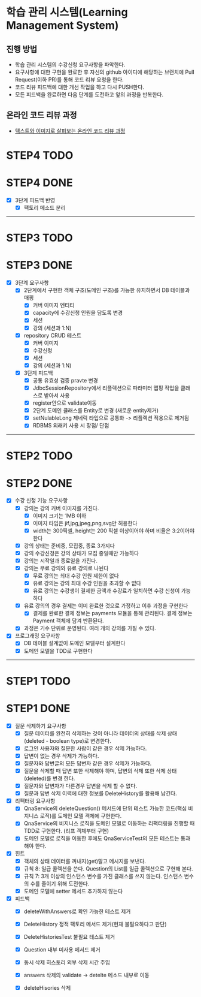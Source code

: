 # 학습 관리 시스템(Learning Management System)
## 진행 방법
* 학습 관리 시스템의 수강신청 요구사항을 파악한다.
* 요구사항에 대한 구현을 완료한 후 자신의 github 아이디에 해당하는 브랜치에 Pull Request(이하 PR)를 통해 코드 리뷰 요청을 한다.
* 코드 리뷰 피드백에 대한 개선 작업을 하고 다시 PUSH한다.
* 모든 피드백을 완료하면 다음 단계를 도전하고 앞의 과정을 반복한다.

## 온라인 코드 리뷰 과정
* [텍스트와 이미지로 살펴보는 온라인 코드 리뷰 과정](https://github.com/next-step/nextstep-docs/tree/master/codereview)

# STEP4 TODO
# STEP4 DONE
- [x] 3단계 피드백 반영 
  - [x] 팩토리 메소드 분리

---
# STEP3 TODO
# STEP3 DONE
- [x] 3단계 요구사항
  - [x] 2단계에서 구현한 객체 구조(도메인 구조)를 가능한 유지하면서 DB 테이블과 매핑
    - [x] 커버 이미지 엔티티
    - [x] capacity에 수강신청 인원을 담도록 변경
    - [x] 세션
    - [x] 강의 (세션과 1:N)
  - [x] repository CRUD 테스트
    - [x] 커버 이미지
    - [x] 수강신청
    - [x] 세션
    - [x] 강의 (세션과 1:N)
  - [x] 3단계 피드백
    - [x] 공통 유효성 검증 pravte 변경 
    - [x] JdbcSessionRepository에서 리플렉션으로 파라미터 맵핑 작업을 클래스로 받아서 사용
    - [x] register안으로 validate이동
    - [x] 2단계 도메인 클래스를 Entity로 변경 (새로운 entity제거)
    - [x] setNulableLong 제네릭 타입으로 공통화 -> 리플렉션 적용으로 제거됨 
    - [x] RDBMS 외래키 사용 시 장점/ 단점
---
# STEP2 TODO
# STEP2 DONE
- [x] 수강 신청 기능 요구사항
  - [x] 강의는 강의 커버 이미지를 가진다.
    - [x] 이미지 크기는 1MB 이하
    - [x] 이미지 타입은 jif,jpg,jpeg,png,svg만 허용한다
    - [x] width는 300픽셀, height는 200 픽셀 이상이어야 하며 비율은 3:2이어야 한다
  - [x] 강의 상태는 준비중, 모집중, 종료 3가지다
  - [x] 강의 수강신청은 강의 상태가 모집 중일때만 가능하다
  - [x] 강의는 시작일과 종료일을 가진다.
  - [x] 강의는 무료 강의와 유료 강의로 나뉜다
    - [x] 무료 강의는 최대 수강 인원 제한이 없다
    - [x] 유료 강의는 강의 최대 수강 인원을 초과할 수 없다
    - [x] 유료 강의는 수강생이 결제한 금액과 수강료가 일치하면 수강 신청이 가능하다
  - [x] 유료 강의의 경우 결제는 이미 완료한 것으로 가정하고 이후 과정을 구현한다
    - [x] 결제를 완료한 결제 정보는 payments 모듈을 통해 관리된다. 결제 정보는 Payment 객체에 담겨 반환된다.
  - [x] 과정은 기수 단위로 운영된다. 여러 개의 강의를 가질 수 있다.
- [x] 프로그래밍 요구사항
  - [x] DB 테이블 설계없이 도메인 모델부터 설계한다
  - [x] 도메인 모델을 TDD로 구현한다
---
# STEP1 TODO
# STEP1 DONE
- [x] 질문 삭제하기 요구사항
  - [x] 질문 데이터를 완전히 삭제하는 것이 아니라 데이터의 상태를 삭제 상태(deleted - boolean type)로 변경한다.
  - [x] 로그인 사용자와 질문한 사람이 같은 경우 삭제 가능하다.
  - [x] 답변이 없는 경우 삭제가 가능하다.
  - [x] 질문자와 답변글의 모든 답변자 같은 경우 삭제가 가능하다.
  - [x] 질문을 삭제할 때 답변 또한 삭제해야 하며, 답변의 삭제 또한 삭제 상태(deleted)를 변경 한다.
  - [x] 질문자와 답변자가 다른경우 답변을 삭제 할 수 없다.
  - [x] 질문과 답변 삭제 이력에 대한 정보를 DeleteHistory를 활용해 남긴다.
- [x] 리팩터링 요구사항
  - [x] QnaService의 deleteQuestion() 메서드에 단위 테스트 가능한 코드(핵심 비지니스 로직)를 도메인 모델 객체에 구현한다.
  - [x] QnaService의 비지니스 로직을 도메인 모델로 이동하는 리팩터링을 진행할 때 TDD로 구현한다. (리프 객체부터 구현)
  - [x] 도메인 모델로 로직을 이동한 후에도 QnaServiceTest의 모든 테스트는 통과해야 한다.
- [x] 힌트
  - [x] 객체의 상태 데이터를 꺼내지(get)말고 메시지를 보낸다.
  - [x] 규칙 8: 일급 콜렉션을 쓴다. Question의 List를 일급 콜렉션으로 구현해 본다.
  - [x] 규칙 7: 3개 이상의 인스턴스 변수를 가진 클래스를 쓰지 않는다. 인스턴스 변수의 수를 줄이기 위해 도전한다.
  - [x] 도메인 모델에 setter 메서드 추가하지 않는다
- [x] 피드백
  - [x] deleteWithAnswers로 확인 가능한 테스트 제거 
  - [x] DeleteHistory 정적 팩토리 메서드 제거(현재 불필요하다고 판단)
  - [x] DeleteHistoriesTest 불필요 테스트 제거
  - [x] Question 내부 미사용 메서드 제거
  - [x] 동시 삭제 히스토리 외부 삭제 시간 주입 
  - [x] answers 삭제의 validate -> detelte 메소드 내부로 이동
  - [x] deleteHisories 삭제

